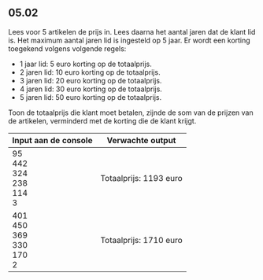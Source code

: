 ## 05.02
Lees voor 5 artikelen de prijs in. Lees daarna het aantal jaren dat de klant lid is. Het maximum aantal jaren lid is ingesteld op 5 jaar. Er wordt een korting toegekend volgens volgende regels:
- 1 jaar lid: 5 euro korting op de totaalprijs.
- 2 jaren lid: 10 euro korting op de totaalprijs.
- 3 jaren lid: 20 euro korting op de totaalprijs.
- 4 jaren lid: 30 euro korting op de totaalprijs.
- 5 jaren lid: 50 euro korting op de totaalprijs.

Toon de totaalprijs die klant moet betalen, zijnde de som van de prijzen van de artikelen, verminderd met de korting die de klant krijgt.

| Input aan de console | Verwachte output |
|----------------------|------------------|
| 95<br>442<br>324<br>238<br>114<br>3 | Totaalprijs: 1193 euro |
| 401<br>450<br>369<br>330<br>170<br>2 | Totaalprijs: 1710 euro |